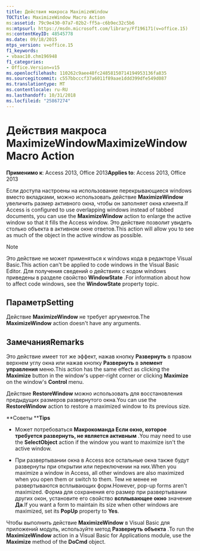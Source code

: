 ```yaml
---
title: Действия макроса MaximizeWindow
TOCTitle: MaximizeWindow Macro Action
ms:assetid: 79c9e430-07a7-02b2-ff5a-c6b9ec32c5b6
ms:mtpsurl: https://msdn.microsoft.com/library/Ff196171(v=office.15)
ms:contentKeyID: 48545778
ms.date: 09/18/2015
mtps_version: v=office.15
f1_keywords:
- vbaac10.chm196948
f1_categories:
- Office.Version=v15
ms.openlocfilehash: 110262c9aee48fc24858150714194953136fa835
ms.sourcegitcommit: c557bbcccf37a6011f89aae1ddd399dfe549d087
ms.translationtype: MT
ms.contentlocale: ru-RU
ms.lasthandoff: 10/31/2018
ms.locfileid: "25867274"
---
```

# <a name="maximizewindow-macro-action"></a><span data-ttu-id="cd20a-102">Действия макроса MaximizeWindow</span><span class="sxs-lookup"><span data-stu-id="cd20a-102">MaximizeWindow Macro Action</span></span>


<span data-ttu-id="cd20a-103">**Применимо к**: Access 2013, Office 2013</span><span class="sxs-lookup"><span data-stu-id="cd20a-103">**Applies to**: Access 2013, Office 2013</span></span>

<span data-ttu-id="cd20a-104">Если доступа настроены на использование перекрывающиеся windows вместо вкладками, можно использовать действие **MaximizeWindow** увеличить размер активного окна, чтобы он заполняет окна клиента.</span><span class="sxs-lookup"><span data-stu-id="cd20a-104">If Access is configured to use overlapping windows instead of tabbed documents, you can use the **MaximizeWindow** action to enlarge the active window so that it fills the Access window.</span></span> <span data-ttu-id="cd20a-105">Это действие позволит увидеть столько объекта в активном окне ответов.</span><span class="sxs-lookup"><span data-stu-id="cd20a-105">This action will allow you to see as much of the object in the active window as possible.</span></span>


> [!NOTE]
> <P><span data-ttu-id="cd20a-106">Это действие не может применяться к windows кода в редакторе Visual Basic.</span><span class="sxs-lookup"><span data-stu-id="cd20a-106">This action can't be applied to code windows in the Visual Basic Editor.</span></span> <span data-ttu-id="cd20a-107">Для получения сведений о действиях с кодом windows приведены в разделе свойство <STRONG>WindowState</STRONG> .</span><span class="sxs-lookup"><span data-stu-id="cd20a-107">For information about how to affect code windows, see the <STRONG>WindowState</STRONG> property topic.</span></span></P>



## <a name="setting"></a><span data-ttu-id="cd20a-108">Параметр</span><span class="sxs-lookup"><span data-stu-id="cd20a-108">Setting</span></span>

<span data-ttu-id="cd20a-109">Действие **MaximizeWindow** не требует аргументов.</span><span class="sxs-lookup"><span data-stu-id="cd20a-109">The **MaximizeWindow** action doesn't have any arguments.</span></span>

## <a name="remarks"></a><span data-ttu-id="cd20a-110">Замечания</span><span class="sxs-lookup"><span data-stu-id="cd20a-110">Remarks</span></span>

<span data-ttu-id="cd20a-111">Это действие имеет тот же эффект, нажав кнопку **Развернуть** в правом верхнем углу окна или нажав кнопку **Развернуть** в **элемент управления** меню.</span><span class="sxs-lookup"><span data-stu-id="cd20a-111">This action has the same effect as clicking the **Maximize** button in the window's upper-right corner or clicking **Maximize** on the window's **Control** menu.</span></span>

<span data-ttu-id="cd20a-112">Действие **RestoreWindow** можно использовать для восстановления предыдущих размеров развернутого окна.</span><span class="sxs-lookup"><span data-stu-id="cd20a-112">You can use the **RestoreWindow** action to restore a maximized window to its previous size.</span></span>

<span data-ttu-id="cd20a-113">\*\*Советы \*\*</span><span class="sxs-lookup"><span data-stu-id="cd20a-113">**Tips**</span></span>

  - <span data-ttu-id="cd20a-114">Может потребоваться **Макрокоманда Если окно, которое требуется развернуть, не является активным** .</span><span class="sxs-lookup"><span data-stu-id="cd20a-114">You may need to use the **SelectObject** action if the window you want to maximize isn't the active window.</span></span>

  - <span data-ttu-id="cd20a-115">При развертывании окна в Access все остальные окна также будут развернуты при открытии или переключении на них.</span><span class="sxs-lookup"><span data-stu-id="cd20a-115">When you maximize a window in Access, all other windows are also maximized when you open them or switch to them.</span></span> <span data-ttu-id="cd20a-116">Тем не менее не развертываются всплывающих форм.</span><span class="sxs-lookup"><span data-stu-id="cd20a-116">However, pop-up forms aren't maximized.</span></span> <span data-ttu-id="cd20a-117">Форма для сохранения его размер при развертывании других окон, установите его свойство **всплывающее окно** значение **Да**.</span><span class="sxs-lookup"><span data-stu-id="cd20a-117">If you want a form to maintain its size when other windows are maximized, set its **PopUp** property to **Yes**.</span></span>

<span data-ttu-id="cd20a-118">Чтобы выполнить действие **MaximizeWindow** в Visual Basic для приложений модуль, используйте метод **Развернуть** **объекта** .</span><span class="sxs-lookup"><span data-stu-id="cd20a-118">To run the **MaximizeWindow** action in a Visual Basic for Applications module, use the **Maximize** method of the **DoCmd** object.</span></span>

